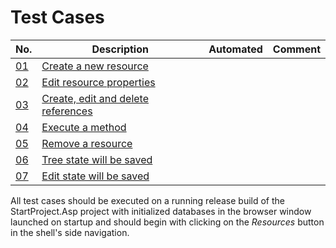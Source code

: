 # Test Cases

| No.                               | Description       | Automated | Comment   |
|-----------------------------------|-------------------|-----------|-----------|
| [01](01_add_a_resource.md) | [Create a new resource](01_add_a_resource.md) |||
| [02](02_edit_resource_properties.md) | [Edit resource properties](02_edit_resource_properties.md) |||
| [03](03_create_edit_delete_references.md) | [Create, edit and delete references](03_create_edit_delete_references.md) |||
| [04](04_execute_a_method.md) | [Execute a method](04_execute_a_method.md) |||
| [05](05_remove_a_recource.md) | [Remove a resource](05_remove_a_recource.md) |||
| [06](06_tree_state_will_be_saved.md) | [Tree state will be saved](06_tree_state_will_be_saved.md) |||
| [07](07_edit_state_will_be_saved.md) | [Edit state will be saved](07_edit_state_will_be_saved.md) |||

All test cases should be executed on a running release build of the StartProject.Asp project with initialized databases in the browser window launched on startup and should begin with clicking on the *Resources* button in the shell's side navigation.
